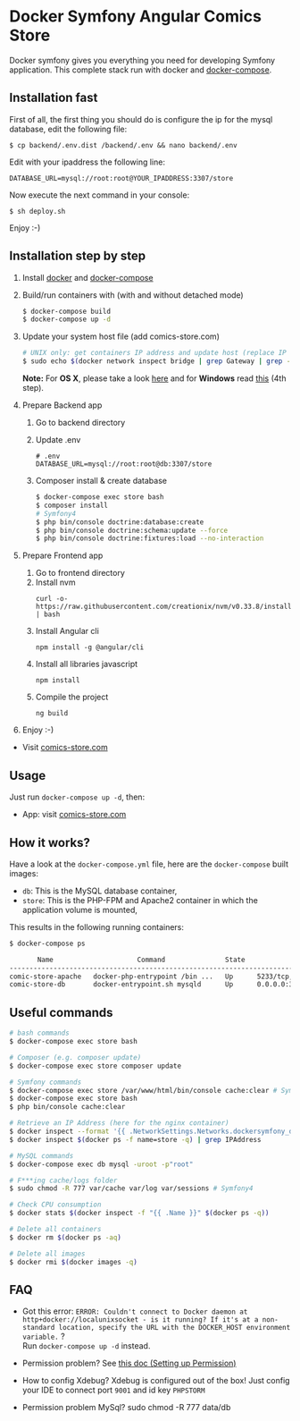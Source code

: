 # Docker Symfony Angular Comics Store

Docker symfony gives you everything you need for developing Symfony application. This complete stack run with docker and [docker-compose](https://docs.docker.com/compose/).

## Installation fast

First of all, the first thing you should do is configure the ip for the mysql database, edit the following file:

    $ cp backend/.env.dist /backend/.env && nano backend/.env

Edit with your ipaddress the following line:

    DATABASE_URL=mysql://root:root@YOUR_IPADDRESS:3307/store

Now execute the next command in your console:

    $ sh deploy.sh
    
Enjoy :-)


## Installation step by step

1. Install [docker](https://docs.docker.com/compose/install/) and [docker-compose](https://docs.docker.com/compose/install/#install-compose)

2. Build/run containers with (with and without detached mode)

    ```bash
    $ docker-compose build
    $ docker-compose up -d
    ```

3. Update your system host file (add comics-store.com)

    ```bash
    # UNIX only: get containers IP address and update host (replace IP according to your configuration) (on Windows, edit C:\Windows\System32\drivers\etc\hosts)
    $ sudo echo $(docker network inspect bridge | grep Gateway | grep -o -E '[0-9\.]+') "comics-store.com api.comics-store.com" >> /etc/hosts
    ```

    **Note:** For **OS X**, please take a look [here](https://docs.docker.com/docker-for-mac/networking/) and for **Windows** read [this](https://docs.docker.com/docker-for-windows/#/step-4-explore-the-application-and-run-examples) (4th step).

4. Prepare Backend app

    1. Go to backend directory
    2. Update .env

        ```
        # .env
        DATABASE_URL=mysql://root:root@db:3307/store
        ```

    3. Composer install & create database

        ```bash
        $ docker-compose exec store bash
        $ composer install
        # Symfony4
        $ php bin/console doctrine:database:create
        $ php bin/console doctrine:schema:update --force
        $ php bin/console doctrine:fixtures:load --no-interaction
        ```
5. Prepare Frontend app
    
    1. Go to frontend directory 
    2. Install nvm 
        ```
        curl -o- https://raw.githubusercontent.com/creationix/nvm/v0.33.8/install.sh | bash
        ```
    3. Install Angular cli
        ```
        npm install -g @angular/cli
        ```
    4. Install all libraries javascript 
        ```
        npm install
        ```
    5. Compile the project
        ```
        ng build
        ```

6. Enjoy :-)

* Visit [comics-store.com](http://comics-store.com)  


## Usage

Just run `docker-compose up -d`, then:

* App: visit [comics-store.com](http://comics-store.com)  

## How it works?

Have a look at the `docker-compose.yml` file, here are the `docker-compose` built images:

* `db`: This is the MySQL database container,
* `store`: This is the PHP-FPM and Apache2 container in which the application volume is mounted,

This results in the following running containers:

```bash
$ docker-compose ps

       Name                     Command               State              Ports            
------------------------------------------------------------------------------------------
comic-store-apache   docker-php-entrypoint /bin ...   Up      5233/tcp, 0.0.0.0:80->80/tcp
comic-store-db       docker-entrypoint.sh mysqld      Up      0.0.0.0:3307->3306/tcp  
```

## Useful commands

```bash
# bash commands
$ docker-compose exec store bash

# Composer (e.g. composer update)
$ docker-compose exec store composer update

# Symfony commands
$ docker-compose exec store /var/www/html/bin/console cache:clear # Symfony4
$ docker-compose exec store bash
$ php bin/console cache:clear

# Retrieve an IP Address (here for the nginx container)
$ docker inspect --format '{{ .NetworkSettings.Networks.dockersymfony_default.IPAddress }}' $(docker ps -f name=nginx -q)
$ docker inspect $(docker ps -f name=store -q) | grep IPAddress

# MySQL commands
$ docker-compose exec db mysql -uroot -p"root"

# F***ing cache/logs folder
$ sudo chmod -R 777 var/cache var/log var/sessions # Symfony4

# Check CPU consumption
$ docker stats $(docker inspect -f "{{ .Name }}" $(docker ps -q))

# Delete all containers
$ docker rm $(docker ps -aq)

# Delete all images
$ docker rmi $(docker images -q)
```

## FAQ

* Got this error: `ERROR: Couldn't connect to Docker daemon at http+docker://localunixsocket - is it running?
If it's at a non-standard location, specify the URL with the DOCKER_HOST environment variable.` ?  
Run `docker-compose up -d` instead.

* Permission problem? See [this doc (Setting up Permission)](http://symfony.com/doc/current/book/installation.html#checking-symfony-application-configuration-and-setup)

* How to config Xdebug?
Xdebug is configured out of the box!
Just config your IDE to connect port  `9001` and id key `PHPSTORM`

* Permission problem MySql?
  sudo chmod -R 777 data/db